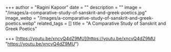 +++
author = "Ragini Kapoor"
date = ""
description = ""
image = "/images/a-comparative-study-of-sanskrit-and-greek-poetics.jpg"
image_webp = "/images/a-comparative-study-of-sanskrit-and-greek-poetics.webp"
related_tags = []
title = "A Comparative Study of Sanskrit and Greek Poetics"

+++
[https://youtu.be/xncvQ4dZ9MU](https://youtu.be/xncvQ4dZ9MU "https://youtu.be/xncvQ4dZ9MU")